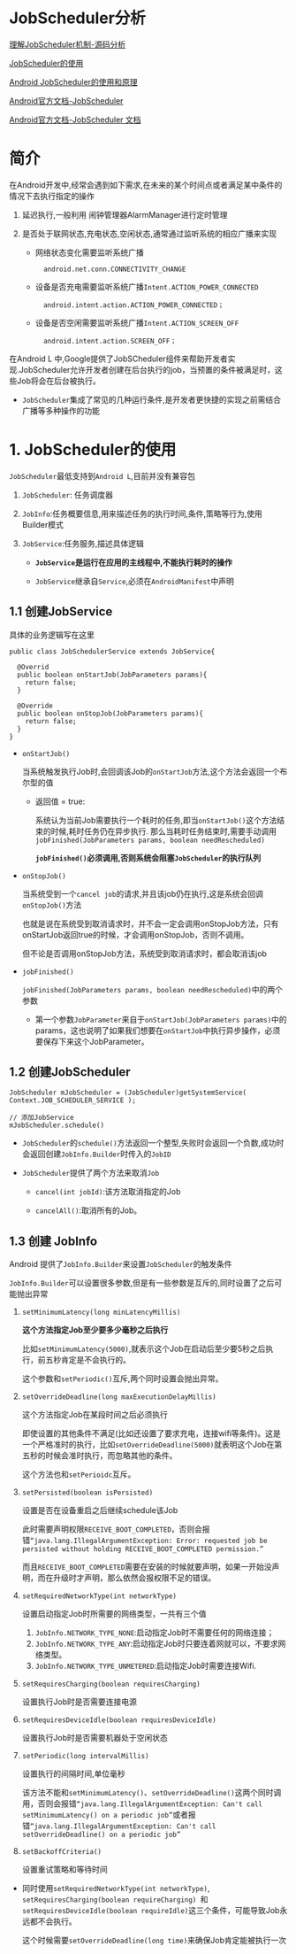 # JobScheduler分析

[理解JobScheduler机制-源码分析](http://gityuan.com/2017/03/10/job_scheduler_service/)

[JobScheduler的使用](https://www.jianshu.com/p/aa957774a965)

[Android JobScheduler的使用和原理](https://www.jianshu.com/p/55e16941bfbd)

[Android官方文档-JobScheduler](https://developer.android.com/reference/android/app/job/JobScheduler)

[Android官方文档-JobScheduler 文档](https://github.com/googlesamples/android-JobScheduler)


# 简介

在Android开发中,经常会遇到如下需求,在未来的某个时间点或者满足某中条件的情况下去执行指定的操作

1. 延迟执行,一般利用 闹钟管理器AlarmManager进行定时管理

2. 是否处于联网状态,充电状态,空闲状态,通常通过监听系统的相应广播来实现

	- 网络状态变化需要监听系统广播
	
			android.net.conn.CONNECTIVITY_CHANGE

	- 设备是否充电需要监听系统广播`Intent.ACTION_POWER_CONNECTED`

			android.intent.action.ACTION_POWER_CONNECTED；

	- 设备是否空闲需要监听系统广播`Intent.ACTION_SCREEN_OFF`

			android.intent.action.SCREEN_OFF；
 

在Android L 中,Google提供了JobSCheduler组件来帮助开发者实现.JobScheduler允许开发者创建在后台执行的job，当预置的条件被满足时，这些Job将会在后台被执行。

- `JobScheduler`集成了常见的几种运行条件,是开发者更快捷的实现之前需结合广播等多种操作的功能


# 1. JobScheduler的使用

`JobScheduler`最低支持到`Android L`,目前并没有兼容包

1. `JobScheduler`: 任务调度器

2. `JobInfo`:任务概要信息,用来描述任务的执行时间,条件,策略等行为,使用Builder模式

3. `JobService`:任务服务,描述具体逻辑

	- **`JobService`是运行在应用的主线程中,不能执行耗时的操作**

	- `JobService`继承自`Service`,必须在`AndroidManifest`中声明

## 1.1 创建JobService

具体的业务逻辑写在这里

	public class JobSchedulerService extends JobService{

	  @Overrid
	  public boolean onStartJob(JobParameters params){
	    return false;
	  }
	
	  @Override
	  public boolean onStopJob(JobParameters params){
	    return false;
	  }
	}

- `onStartJob()`

	当系统触发执行Job时,会回调该Job的`onStartJob`方法,这个方法会返回一个布尔型的值

	- 返回值 = true:

		系统认为当前Job需要执行一个耗时的任务,即当`onStartJob()`这个方法结束的时候,耗时任务仍在异步执行. 那么当耗时任务结束时,需要手动调用`jobFinished(JobParameters params, boolean needRescheduled)`

		**`jobFinished()`必须调用,否则系统会阻塞`JobScheduler`的执行队列**

- `onStopJob()`

	当系统受到一个`cancel job`的请求,并且该job仍在执行,这是系统会回调`onStopJob()`方法

	也就是说在系统受到取消请求时，并不会一定会调用onStopJob方法，只有onStartJob返回true的时候，才会调用onStopJob，否则不调用。

	但不论是否调用onStopJob方法，系统受到取消请求时，都会取消该job

- `jobFinished()`

	`jobFinished(JobParameters params, boolean needRescheduled)`中的两个参数

	- 第一个参数`JobParameter`来自于`onStartJob(JobParameters params)`中的params，这也说明了如果我们想要在`onStartJob`中执行异步操作，必须要保存下来这个JobParameter。

## 1.2 创建JobScheduler

	JobScheduler mJobScheduler = (JobScheduler)getSystemService( Context.JOB_SCHEDULER_SERVICE );

	// 添加JobService
	mJobScheduler.schedule()

- `JobScheduler`的`schedule()`方法返回一个整型,失败时会返回一个负数,成功时会返回创建`JobInfo.Builder`时传入的`JobID`

- `JobScheduler`提供了两个方法来取消`Job`

	- `cancel(int jobId)`:该方法取消指定的Job

	- `cancelAll()`:取消所有的Job。



## 1.3 创建 JobInfo

Android 提供了`JobInfo.Builder`来设置`JobScheduler`的触发条件

`JobInfo.Builder`可以设置很多参数,但是有一些参数是互斥的,同时设置了之后可能抛出异常


1. `setMinimumLatency(long minLatencyMillis)`

	**这个方法指定Job至少要多少毫秒之后执行**

	比如`setMinimumLatency(5000)`,就表示这个Job在启动后至少要5秒之后执行，前五秒肯定是不会执行的。

	这个参数和`setPeriodic()`互斥,两个同时设置会抛出异常。

2. `setOverrideDeadline(long maxExecutionDelayMillis)`

	这个方法指定Job在某段时间之后必须执行

	即使设置的其他条件不满足(比如还设置了要求充电，连接wifi等条件)。这是一个严格准时的执行，比如`setOverrideDeadline(5000)`就表明这个Job在第五秒的时候会准时执行，而忽略其他的条件。

	这个方法也和`setPerioidc`互斥。

3. `setPersisted(boolean isPersisted)`

	设置是否在设备重启之后继续schedule该Job 

	此时需要声明权限`RECEIVE_BOOT_COMPLETED`，否则会报错`“java.lang.IllegalArgumentException: Error: requested job be persisted without holding RECEIVE_BOOT_COMPLETED permission.”` 
	
	而且`RECEIVE_BOOT_COMPLETED`需要在安装的时候就要声明，如果一开始没声明，而在升级时才声明，那么依然会报权限不足的错误。

4. `setRequiredNetworkType(int networkType)`

	设置启动指定Job时所需要的网络类型，一共有三个值
	
	1. `JobInfo.NETWORK_TYPE_NONE`:启动指定Job时不需要任何的网络连接；
	2. `JobInfo.NETWORK_TYPE_ANY`:启动指定Job时只要连着网就可以，不要求网络类型。
	3. `JobInfo.NETWORK_TYPE_UNMETERED`:启动指定Job时需要连接Wifi.

5. `setRequiresCharging(boolean requiresCharging)`

	设置执行Job时是否需要连接电源

6. `setRequiresDeviceIdle(boolean requiresDeviceIdle)`

	设置执行Job时是否需要机器处于空闲状态

7. `setPeriodic(long intervalMillis)`

	设置执行的间隔时间,单位毫秒

	该方法不能和`setMinimumLatency()`、`setOverrideDeadline()`这两个同时调用，否则会报错`“java.lang.IllegalArgumentException: Can't call setMinimumLatency() on a periodic job”`或者报错`“java.lang.IllegalArgumentException: Can't call setOverrideDeadline() on a periodic job”`

8. `setBackoffCriteria()`

	设置重试策略和等待时间

- 同时使用`setRequiredNetworkType(int networkType)`, `setRequiresCharging(boolean requireCharging) `和`setRequiresDeviceIdle(boolean requireIdle)`这三个条件，可能导致Job永远都不会执行。

	这个时候需要`setOverrideDeadline(long time)`来确保Job肯定能被执行一次

